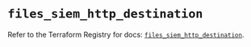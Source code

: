 # `files_siem_http_destination`

Refer to the Terraform Registry for docs: [`files_siem_http_destination`](https://registry.terraform.io/providers/files-com/files/0.1.365/docs/resources/siem_http_destination).
